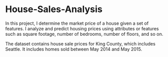 # House-Sales-Analysis

In this project,  I determine the market price of a house given a set of features. I analyze and predict housing prices using attributes or features such as square footage, number of bedrooms, number of floors, and so on.

The dataset contains house sale prices for King County, which includes Seattle. It includes homes sold between May 2014 and May 2015. 
